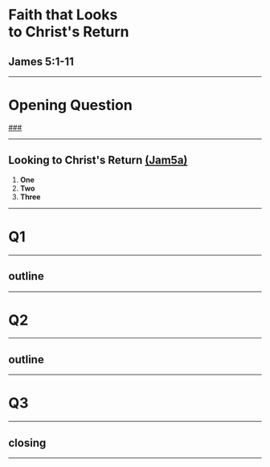 <!-- .slide: <%= bg("unsplash-Jztmx9yqjBw-stars.jpg") %> data-state="title" -->
# Faith that Looks <br> to Christ's Return
## James 5:1-11

---
<!-- .slide: data-background="white" -->
# Opening **Question**

[###](#/outline "secret")

---
<!-- .slide: <%= bg("unsplash-Jztmx9yqjBw-stars.jpg") %> id="outline" -->
## Looking to Christ's Return [(Jam5a)](# "ref")
1. **One**
1. **Two**
1. **Three**

---
<!-- .slide: data-background="white" -->
# Q1

---
## outline

---
<!-- .slide: data-background="white" -->
# Q2

---
## outline

---
<!-- .slide: data-background="white" -->
# Q3

---
<!-- .slide: <%= bg("unsplash-Jztmx9yqjBw-stars.jpg") %> -->
## closing

---
<!-- .slide: <%= bg("unsplash-Jztmx9yqjBw-stars.jpg") %> class="empty" -->

